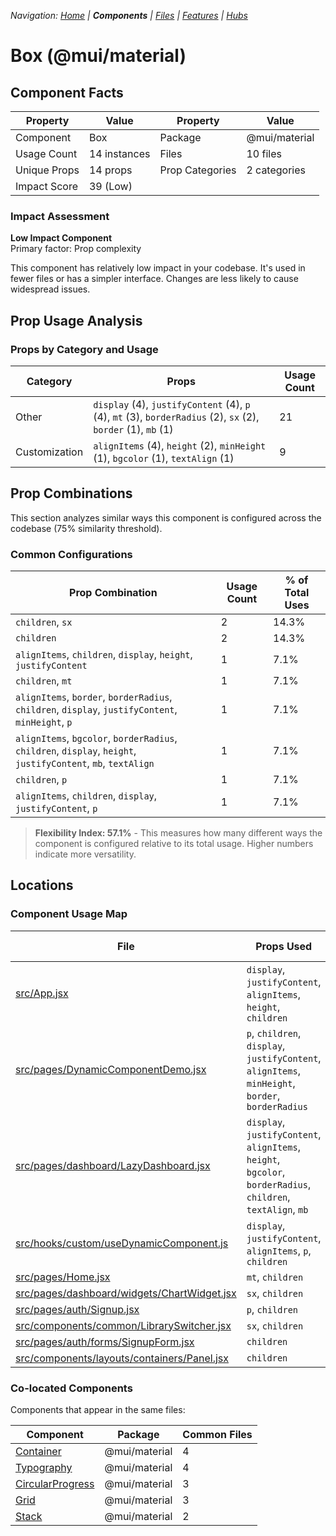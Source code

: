 
*Navigation: [Home](../../index.md) | **Components** | [Files](../../files.md) | [Features](../../features.md) | [Hubs](../../hubs.md)*



# Box (@mui/material)

## Component Facts

| Property | Value | Property | Value |
|----------|-------|----------|-------|
| Component | Box | Package | @mui/material |
| Usage Count | 14 instances | Files | 10 files |
| Unique Props | 14 props | Prop Categories | 2 categories |
| Impact Score | 39 (Low) | | |

### Impact Assessment

**Low Impact Component**  
Primary factor: Prop complexity

This component has relatively low impact in your codebase. It&#x27;s used in fewer files or has a simpler interface. Changes are less likely to cause widespread issues.

## Prop Usage Analysis

### Props by Category and Usage

| Category | Props | Usage Count |
|----------|-------|-------------|
| Other | `display` (4), `justifyContent` (4), `p` (4), `mt` (3), `borderRadius` (2), `sx` (2), `border` (1), `mb` (1) | 21 |
| Customization | `alignItems` (4), `height` (2), `minHeight` (1), `bgcolor` (1), `textAlign` (1) | 9 |

## Prop Combinations

This section analyzes similar ways this component is configured across the codebase (75% similarity threshold).

### Common Configurations

| Prop Combination | Usage Count | % of Total Uses |
|------------------|-------------|----------------|
| `children`, `sx` | 2 | 14.3% |
| `children` | 2 | 14.3% |
| `alignItems`, `children`, `display`, `height`, `justifyContent` | 1 | 7.1% |
| `children`, `mt` | 1 | 7.1% |
| `alignItems`, `border`, `borderRadius`, `children`, `display`, `justifyContent`, `minHeight`, `p` | 1 | 7.1% |
| `alignItems`, `bgcolor`, `borderRadius`, `children`, `display`, `height`, `justifyContent`, `mb`, `textAlign` | 1 | 7.1% |
| `children`, `p` | 1 | 7.1% |
| `alignItems`, `children`, `display`, `justifyContent`, `p` | 1 | 7.1% |

> **Flexibility Index: 57.1%** - This measures how many different ways the component is configured relative to its total usage. Higher numbers indicate more versatility.

## Locations

### Component Usage Map

| File | Props Used | Prop Categories |
|------|------------|----------------|
| [src/App.jsx](https://github.com/star4beam/react-import-analyzer/blob/main/test-project/src/App.jsx) | `display`, `justifyContent`, `alignItems`, `height`, `children` | 3 |
| [src/pages/DynamicComponentDemo.jsx](https://github.com/star4beam/react-import-analyzer/blob/main/test-project/src/pages/DynamicComponentDemo.jsx) | `p`, `children`, `display`, `justifyContent`, `alignItems`, `minHeight`, `border`, `borderRadius` | 3 |
| [src/pages/dashboard/LazyDashboard.jsx](https://github.com/star4beam/react-import-analyzer/blob/main/test-project/src/pages/dashboard/LazyDashboard.jsx) | `display`, `justifyContent`, `alignItems`, `height`, `bgcolor`, `borderRadius`, `children`, `textAlign`, `mb` | 3 |
| [src/hooks/custom/useDynamicComponent.js](https://github.com/star4beam/react-import-analyzer/blob/main/test-project/src/hooks/custom/useDynamicComponent.js) | `display`, `justifyContent`, `alignItems`, `p`, `children` | 3 |
| [src/pages/Home.jsx](https://github.com/star4beam/react-import-analyzer/blob/main/test-project/src/pages/Home.jsx) | `mt`, `children` | 2 |
| [src/pages/dashboard/widgets/ChartWidget.jsx](https://github.com/star4beam/react-import-analyzer/blob/main/test-project/src/pages/dashboard/widgets/ChartWidget.jsx) | `sx`, `children` | 2 |
| [src/pages/auth/Signup.jsx](https://github.com/star4beam/react-import-analyzer/blob/main/test-project/src/pages/auth/Signup.jsx) | `p`, `children` | 2 |
| [src/components/common/LibrarySwitcher.jsx](https://github.com/star4beam/react-import-analyzer/blob/main/test-project/src/components/common/LibrarySwitcher.jsx) | `sx`, `children` | 2 |
| [src/pages/auth/forms/SignupForm.jsx](https://github.com/star4beam/react-import-analyzer/blob/main/test-project/src/pages/auth/forms/SignupForm.jsx) | `children` | 1 |
| [src/components/layouts/containers/Panel.jsx](https://github.com/star4beam/react-import-analyzer/blob/main/test-project/src/components/layouts/containers/Panel.jsx) | `children` | 1 |

### Co-located Components
Components that appear in the same files:

| Component | Package | Common Files |
|-----------|---------|--------------|
| [Container](../@mui_material/Container.md) | @mui/material | 4 |
| [Typography](../@mui_material/Typography.md) | @mui/material | 4 |
| [CircularProgress](../@mui_material/CircularProgress.md) | @mui/material | 3 |
| [Grid](../@mui_material/Grid.md) | @mui/material | 3 |
| [Stack](../@mui_material/Stack.md) | @mui/material | 2 |
